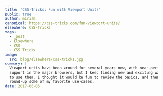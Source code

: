 ```yaml
---
title: 'CSS-Tricks: Fun with Viewport Units'
public: true
author: miriam
canonical: https://css-tricks.com/fun-viewport-units/
elsewhere: CSS-Tricks
tags:
  - _post
  - Elsewhere
  - CSS
  - CSS Tricks
image:
  src: blog/elsewhere/css-tricks.jpg
summary: |
  Viewport units have been around for several years now, with near-perfect
  support in the major browsers, but I keep finding new and exciting ways
  to use them. I thought it would be fun to review the basics, and then
  round-up some of my favorite use-cases.
date: 2017-06-05
---
```



